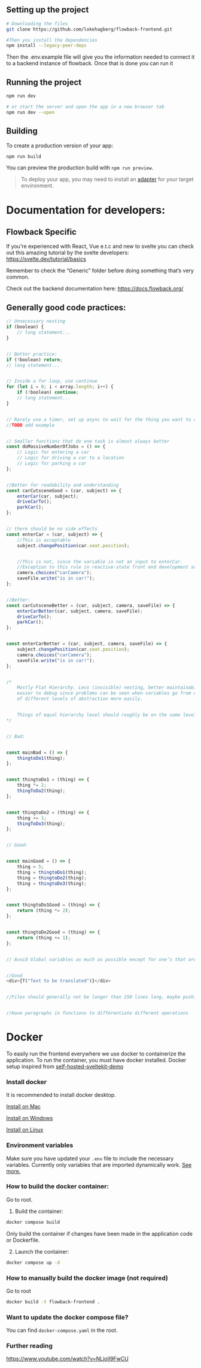 ## Setting up the project

```bash
# Downloading the files
git clone https://github.com/lokehagberg/flowback-frontend.git

#Then you install the dependencies
npm install --legacy-peer-deps
```

Then the .env.example file will give you the information needed to connect it to a backend instance of flowback. Once that is done you can run it

## Running the project
```bash
npm run dev

# or start the server and open the app in a new browser tab
npm run dev --open
```

## Building

To create a production version of your app:

```bash
npm run build
```

You can preview the production build with `npm run preview`.

> To deploy your app, you may need to install an [adapter](https://kit.svelte.dev/docs/adapters) for your target environment.


# Documentation for developers:

## Flowback Specific

If you're experienced with React, Vue e.t.c and new to svelte you can check out this amazing tutorial by the svelte developers:
https://svelte.dev/tutorial/basics


Remember to check the “Generic” folder before doing something that’s very common.


Check out the backend documentation here: https://docs.flowback.org/

## Generally good code practices:
```js
// Unnecessary nesting
if (boolean) {
    // long statement...
}


// Better practice:
if (!boolean) return;
// long statement...


// Inside a for loop, use continue
for (let i = 0; i < array.length; i++) {
    if (!boolean) continue;
    // long statement...
}


// Rarely use a timer, set up async to wait for the thing you want to change to have changed.
//TODO add example


// Smaller functions that do one task is almost always better
const doMassiveNumberOfJobs = () => {
    // Logic for entering a car
    // Logic for driving a car to a location
    // Logic for parking a car
};


//Better for readability and understanding
const carCutsceneGood = (car, subject) => {
    enterCar(car, subject);
    driveCarTo();
    parkCar();
};


// there should be no side effects
const enterCar = (car, subject) => {
    //This is acceptable
    subject.changePosition(car.seat.position);


    //This is not, since the variable is not an input to enterCar.
    //Exception to this rule in reactive-state front end development such as svelte and react. 
    camera.choices("carCamera");
    saveFile.write("is in car!");
};


//Better:
const carCutsceneBetter = (car, subject, camera, saveFile) => {
    enterCarBetter(car, subject, camera, saveFile);
    driveCarTo();
    parkCar();
};


const enterCarBetter = (car, subject, camera, saveFile) => {
    subject.changePosition(car.seat.position);
    camera.choices("carCamera");
    saveFile.write("is in car!");
};


/*
    Mostly Flat Hierarchy. Less (invisible) nesting, better maintainability,
    easier to debug since problems can be seen when variables go from different functions
    of different levels of abstraction more easily.


    Things of equal hierarchy level should roughly be on the same level of abstraction
*/


// Bad:


const mainBad = () => {
    thingtoDo1(thing);
};


const thingtoDo1 = (thing) => {
    thing *= 2;
    thingToDo2(thing);
};


const thingtoDo2 = (thing) => {
    thing += 1;
    thingToDo3(thing);
};


// Good:


const mainGood = () => {
    thing = 5;
    thing = thingtoDo1(thing);
    thing = thingtoDo2(thing);
    thing = thingtoDo3(thing);
};


const thingtoDo1Good = (thing) => {
    return (thing *= 2);
};


const thingtoDo2Good = (thing) => {
    return (thing += 1);
};


// Avoid Global variables as much as possible except for one’s that are used all over the place such as for example the translation function


//Good
<div>{T("Text to be translated")}</div>


//Files should generally not be longer than 250 lines long, maybe pushing up to 300 in some cases. Functions should generally fit one screen. 


//Have paragraphs in functions to differentiate different operations
```
# Docker
To easily run the frontend everywhere we use docker to containerize the application. To run the container, you must have docker installed. Docker setup inspired from [self-hosted-sveltekit-demo](https://github.com/khromov/self-hosted-sveltekit-demo/tree/main)

### Install docker
It is recommended to install docker desktop.

[Install on Mac](https://docs.docker.com/desktop/install/mac-install/)

[Install on Windows](https://docs.docker.com/desktop/install/windows-install/)

[Install on Linux](https://docs.docker.com/desktop/install/linux-install/)

### Environment variables
Make sure you have updated your `.env` file to include the necessary variables.
Currently only variables that are imported dynamically work. [See more.](https://joyofcode.xyz/sveltekit-environment-variables#dynamic-for-variables-during-runtime)

### How to build the docker container:
Go to root.

1. Build the container:
```bash
docker compose build
```
Only build the container if changes have been made in the application code or Dockerfile.


2. Launch the container:
```bash
docker compose up -d
```

### How to manually build the docker image (not required)
Go to root
```bash
docker build -t flowback-frontend .
```

### Want to update the docker compose file?
You can find `docker-compose.yaml` in the root.

### Further reading
https://www.youtube.com/watch?v=NLjolI9FwCU
